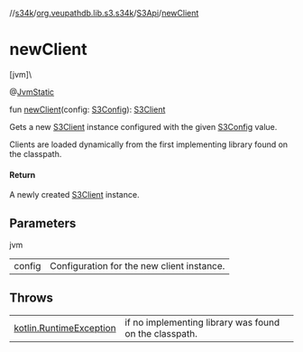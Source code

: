 //[s34k](../../../index.md)/[org.veupathdb.lib.s3.s34k](../index.md)/[S3Api](index.md)/[newClient](new-client.md)

# newClient

[jvm]\

@[JvmStatic](https://kotlinlang.org/api/latest/jvm/stdlib/kotlin.jvm/-jvm-static/index.html)

fun [newClient](new-client.md)(config: [S3Config](../-s3-config/index.md)): [S3Client](../-s3-client/index.md)

Gets a new [S3Client](../-s3-client/index.md) instance configured with the given [S3Config](../-s3-config/index.md) value.

Clients are loaded dynamically from the first implementing library found on the classpath.

#### Return

A newly created [S3Client](../-s3-client/index.md) instance.

## Parameters

jvm

| | |
|---|---|
| config | Configuration for the new client instance. |

## Throws

| | |
|---|---|
| [kotlin.RuntimeException](https://kotlinlang.org/api/latest/jvm/stdlib/kotlin/-runtime-exception/index.html) | if no implementing library was found on the classpath. |

